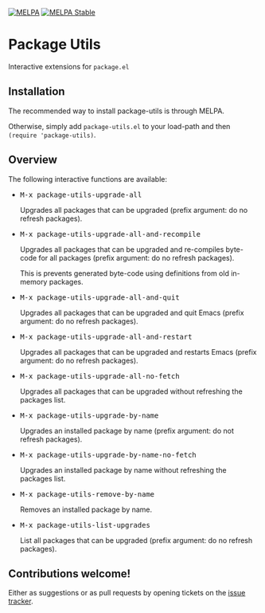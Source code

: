 [![MELPA](http://melpa.org/packages/package-utils-badge.svg)](http://melpa.org/#/package-utils)
[![MELPA Stable](http://stable.melpa.org/packages/package-utils-badge.svg)](http://stable.melpa.org/#/package-utils)

# Package Utils

Interactive extensions for `package.el`

## Installation

The recommended way to install package-utils is through MELPA.

Otherwise, simply add `package-utils.el` to your load-path and then `(require 'package-utils)`.

## Overview

The following interactive functions are available:

* <kbd>M-x package-utils-upgrade-all</kbd>

  Upgrades all packages that can be upgraded (prefix argument: do no refresh packages).

* <kbd>M-x package-utils-upgrade-all-and-recompile</kbd>

  Upgrades all packages that can be upgraded and re-compiles byte-code for all packages
  (prefix argument: do no refresh packages).

  This is prevents generated byte-code using definitions from old in-memory packages.

* <kbd>M-x package-utils-upgrade-all-and-quit</kbd>

  Upgrades all packages that can be upgraded and quit Emacs (prefix argument: do no refresh packages).

* <kbd>M-x package-utils-upgrade-all-and-restart</kbd>

  Upgrades all packages that can be upgraded and restarts Emacs (prefix argument: do no refresh packages).

* <kbd>M-x package-utils-upgrade-all-no-fetch</kbd>

  Upgrades all packages that can be upgraded without refreshing the packages list.

* <kbd>M-x package-utils-upgrade-by-name</kbd>

  Upgrades an installed package by name (prefix argument: do not refresh packages).

* <kbd>M-x package-utils-upgrade-by-name-no-fetch</kbd>

  Upgrades an installed package by name without refreshing the packages list.

* <kbd>M-x package-utils-remove-by-name</kbd>

  Removes an installed package by name.

* <kbd>M-x package-utils-list-upgrades</kbd>

  List all packages that can be upgraded (prefix argument: do no refresh packages).

## Contributions welcome!

Either as suggestions or as pull requests by opening tickets on the
[issue tracker](https://github.com/Silex/package-utils/issues).
